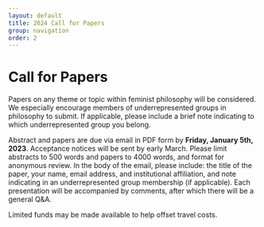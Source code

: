 ```yaml
---
layout: default
title: 2024 Call for Papers
group: navigation
order: 2
---
```


# Call for Papers

Papers on any theme or topic within feminist philosophy will be considered. We especially encourage members of underrepresented groups in philosophy to submit. If applicable, please include a brief note indicating to which underrepresented group you belong.

Abstract and papers are due via email in PDF form by **Friday, January 5th, 2023**. Acceptance notices will be sent by early March. Please limit abstracts to 500 words and papers to 4000 words, and format for anonymous review. In the body of the email, please include: the title of the paper, your name, email address, and institutional affiliation, and note indicating in an underrepresented group membership (if applicable). Each presentation will be accompanied by comments, after which there will be a general Q&A.

Limited funds may be made available to help offset travel costs.

<p><script language="JavaScript" type="text/javascript">
    var fem = "femphilaz";
    var arr = "@";
    var phil = "gmail";
    var dot = ".";
    var arizona = "com";
    var s = " ";
    document.write("Please send submissions to" + s + "<a href=" + "mail" + "to:" + fem + arr + phil + dot + arizona
          + ">" + fem + arr + phil + dot + arizona + "</a>.");
  </script></p>
